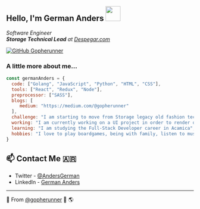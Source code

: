 <h2> Hello, I'm German Anders <img src="https://spng.pinpng.com/pngs/s/465-4651995_addthis-sharing-buttons-gopher-png-transparent-png.png" width="40"></h2> 

<p>
  <em> Software Engineer</br>
  <b>Storage Technical Lead</b> at <a href="https://www.despegar.com/">Despegar.com</a>
  </em>
</p>

[![GitHub Gopherunner](https://img.shields.io/github/followers/gopherunner?label=follow&style=social)](https://github.com/gopherunner)

### A little more about me...

```javascript
const germanAnders = {
  code: ["Golang", "JavaScript", "Python", "HTML", "CSS"],
  tools: ["React", "Redux", "Node"],
  preprocessor: ["SASS"],
  blogs: [  
     medium: "https://medium.com/@gopherunner"
  ],
  challenge: "I am starting to move from Storage legacy old fashion tech to a Software development life",
  working: "I am currently working on a UI project in order to render datacenter services and infrastructure",
  learning: "I am studying the Full-Stack Developer career in Acamica",
  hobbies: "I love to play boardgames, being with family, listen to music and watch movies"
}
```

## 📫 Contact Me 🇦🇷
- Twitter - [@AndersGerman](https://twitter.com/andersgerman)
- LinkedIn - [German Anders](https://www.linkedin.com/in/germananders/)

---

🌱 From [@gopherunner](https://github.com/gopherunner) 👻 🌎

